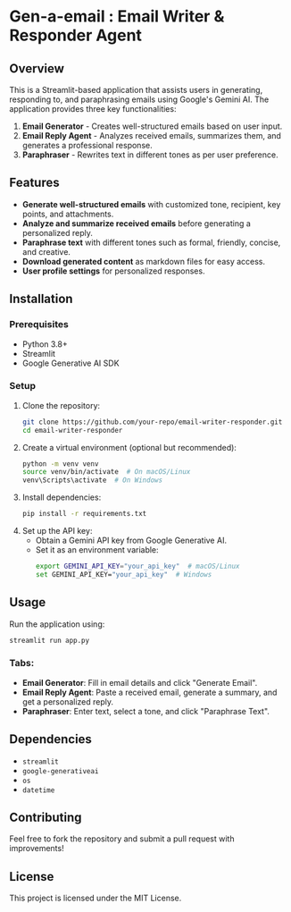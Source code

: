 # Gen-a-email : Email Writer & Responder Agent

## Overview

This is a Streamlit-based application that assists users in generating, responding to, and paraphrasing emails using Google's Gemini AI. The application provides three key functionalities:

1. **Email Generator** - Creates well-structured emails based on user input.
2. **Email Reply Agent** - Analyzes received emails, summarizes them, and generates a professional response.
3. **Paraphraser** - Rewrites text in different tones as per user preference.

## Features

- **Generate well-structured emails** with customized tone, recipient, key points, and attachments.
- **Analyze and summarize received emails** before generating a personalized reply.
- **Paraphrase text** with different tones such as formal, friendly, concise, and creative.
- **Download generated content** as markdown files for easy access.
- **User profile settings** for personalized responses.

## Installation

### Prerequisites

- Python 3.8+
- Streamlit
- Google Generative AI SDK

### Setup

1. Clone the repository:
   ```sh
   git clone https://github.com/your-repo/email-writer-responder.git
   cd email-writer-responder
   ```
2. Create a virtual environment (optional but recommended):
   ```sh
   python -m venv venv
   source venv/bin/activate  # On macOS/Linux
   venv\Scripts\activate  # On Windows
   ```
3. Install dependencies:
   ```sh
   pip install -r requirements.txt
   ```
4. Set up the API key:
   - Obtain a Gemini API key from Google Generative AI.
   - Set it as an environment variable:
     ```sh
     export GEMINI_API_KEY="your_api_key"  # macOS/Linux
     set GEMINI_API_KEY="your_api_key"  # Windows
     ```

## Usage

Run the application using:

```sh
streamlit run app.py
```

### Tabs:

- **Email Generator**: Fill in email details and click "Generate Email".
- **Email Reply Agent**: Paste a received email, generate a summary, and get a personalized reply.
- **Paraphraser**: Enter text, select a tone, and click "Paraphrase Text".

## Dependencies

- `streamlit`
- `google-generativeai`
- `os`
- `datetime`

## Contributing

Feel free to fork the repository and submit a pull request with improvements!

## License

This project is licensed under the MIT License.
